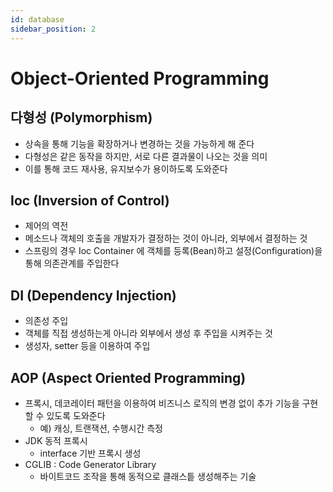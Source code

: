 ```yaml
---
id: database
sidebar_position: 2
---
```


# Object-Oriented Programming

## 다형성 (Polymorphism)

- 상속을 통해 기능을 확장하거나 변경하는 것을 가능하게 해 준다
- 다형성은 같은 동작을 하지만, 서로 다른 결과물이 나오는 것을 의미
- 이를 통해 코드 재사용, 유지보수가 용이하도록 도와준다

## Ioc (Inversion of Control)

- 제어의 역전
- 메소드나 객체의 호출을 개발자가 결정하는 것이 아니라, 외부에서 결정하는 것
- 스프링의 경우 Ioc Container 에 객체를 등록(Bean)하고 설정(Configuration)을 통해 의존관계를 주입한다

## DI (Dependency Injection)

- 의존성 주입
- 객체를 직접 생성하는게 아니라 외부에서 생성 후 주입을 시켜주는 것
- 생성자, setter 등을 이용하여 주입

## AOP (Aspect Oriented Programming)

- 프록시, 데코레이터 패턴을 이용하여 비즈니스 로직의 변경 없이 추가 기능을 구현할 수 있도록 도와준다
  - 예) 캐싱, 트랜잭션, 수행시간 측정
- JDK 동적 프록시
  - interface 기반 프록시 생성
- CGLIB : Code Generator Library
  - 바이트코드 조작을 통해 동적으로 클래스틑 생성해주는 기술

